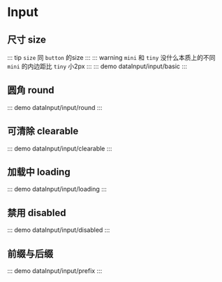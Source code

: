 # Input

## 尺寸 size

::: tip
 `size` 同 `button` 的size
:::
::: warning
 `mini` 和 `tiny` 没什么本质上的不同 `mini` 的内边距比 `tiny` 小2px
:::
::: demo 
dataInput/input/basic
:::

## 圆角 round

::: demo 
dataInput/input/round
:::


## 可清除 clearable

::: demo 
dataInput/input/clearable
:::

## 加载中 loading

::: demo 
dataInput/input/loading
:::

## 禁用 disabled

::: demo 
dataInput/input/disabled
:::

## 前缀与后缀

::: demo 
dataInput/input/prefix
:::
